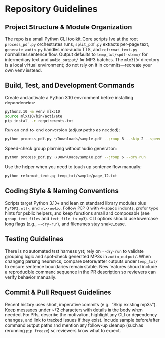 # Repository Guidelines

## Project Structure & Module Organization
The repo is a small Python CLI toolkit. Core scripts live at the root: `process_pdf.py` orchestrates runs, `split_pdf.py` extracts per-page text, `generate_audio.py` handles mlx-audio TTS, and `reformat_text.py` normalizes sentence flow. Output defaults to `temp_txt/<pdf-stem>/` for intermediary text and `audio_output/` for MP3 batches. The `mlx310/` directory is a local virtual environment; do not rely on it in commits—recreate your own venv instead.

## Build, Test, and Development Commands
Create and activate a Python 3.10 environment before installing dependencies:
```bash
python3.10 -m venv mlx310
source mlx310/bin/activate
pip install -r requirements.txt
```
Run an end-to-end conversion (adjust paths as needed):
```bash
python process_pdf.py ~/Downloads/sample.pdf --group 8 --skip 2 --speed 1.5
```
Speed-check group planning without audio generation:
```bash
python process_pdf.py ~/Downloads/sample.pdf --group 6 --dry-run
```
Use the helper when you need to touch up sentence flow manually:
```bash
python reformat_text.py temp_txt/sample/page_12.txt
```

## Coding Style & Naming Conventions
Scripts target Python 3.10+ and lean on standard library modules plus `PyPDF2`, `nltk`, and `mlx-audio`. Follow PEP 8 with 4-space indents, prefer type hints for public helpers, and keep functions small and composable (see `group_text_files` and `text_file_to_mp3`). CLI options should use lowercase long flags (e.g., `--dry-run`), and filenames stay snake_case.

## Testing Guidelines
There is no automated test harness yet; rely on `--dry-run` to validate grouping logic and spot-check generated MP3s in `audio_output/`. When changing parsing heuristics, compare before/after outputs under `temp_txt/` to ensure sentence boundaries remain stable. New features should include a reproducible command sequence in the PR description so reviewers can verify behavior manually.

## Commit & Pull Request Guidelines
Recent history uses short, imperative commits (e.g., “Skip existing mp3s”). Keep messages under ~72 characters with details in the body when needed. For PRs, describe the motivation, highlight any CLI or dependency changes, and link to tracked issues if they exist. Include sample before/after command output paths and mention any follow-up cleanup (such as rerunning `pip freeze`) so reviewers know what to expect.
